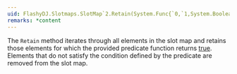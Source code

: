 ```yaml
---
uid: FlashyDJ.Slotmaps.SlotMap`2.Retain(System.Func{`0,`1,System.Boolean})
remarks: *content
---
```


The <code class="method">Retain</code> method iterates through all elements in the slot map and retains those elements for which the provided predicate function returns [true](xref:System.Boolean). Elements that do not satisfy the condition defined by the predicate are removed from the slot map.
